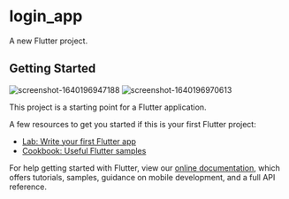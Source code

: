 # login_app

A new Flutter project.


## Getting Started
![screenshot-1640196947188](https://user-images.githubusercontent.com/93432216/147137815-8e57ed21-c660-49c1-bdea-00b42ab39a74.png)
![screenshot-1640196970613](https://user-images.githubusercontent.com/93432216/147137883-5c0dada9-9a38-4b92-9c2c-6488c8caba0a.png)

This project is a starting point for a Flutter application.

A few resources to get you started if this is your first Flutter project:

- [Lab: Write your first Flutter app](https://flutter.dev/docs/get-started/codelab)
- [Cookbook: Useful Flutter samples](https://flutter.dev/docs/cookbook)

For help getting started with Flutter, view our
[online documentation](https://flutter.dev/docs), which offers tutorials,
samples, guidance on mobile development, and a full API reference.
